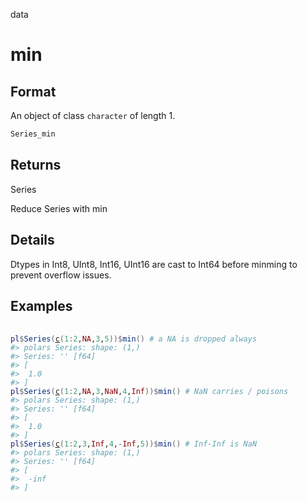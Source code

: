 data

# min

## Format

An object of class `character` of length 1.

```r
Series_min
```

## Returns

Series

Reduce Series with min

## Details

Dtypes in Int8, UInt8, Int16, UInt16 are cast to Int64 before minming to prevent overflow issues.

## Examples

<pre class='r-example'> <code> <span class='r-in'><span></span></span>
<span class='r-in'><span><span class='va'>pl</span><span class='op'>$</span><span class='fu'>Series</span><span class='op'>(</span><span class='fu'><a href='https://rdrr.io/r/base/c.html'>c</a></span><span class='op'>(</span><span class='fl'>1</span><span class='op'>:</span><span class='fl'>2</span>,<span class='cn'>NA</span>,<span class='fl'>3</span>,<span class='fl'>5</span><span class='op'>)</span><span class='op'>)</span><span class='op'>$</span><span class='fu'>min</span><span class='op'>(</span><span class='op'>)</span> <span class='co'># a NA is dropped always</span></span></span>
<span class='r-out co'><span class='r-pr'>#&gt;</span> polars Series: shape: (1,)</span>
<span class='r-out co'><span class='r-pr'>#&gt;</span> Series: '' [f64]</span>
<span class='r-out co'><span class='r-pr'>#&gt;</span> [</span>
<span class='r-out co'><span class='r-pr'>#&gt;</span> 	1.0</span>
<span class='r-out co'><span class='r-pr'>#&gt;</span> ]</span>
<span class='r-in'><span><span class='va'>pl</span><span class='op'>$</span><span class='fu'>Series</span><span class='op'>(</span><span class='fu'><a href='https://rdrr.io/r/base/c.html'>c</a></span><span class='op'>(</span><span class='fl'>1</span><span class='op'>:</span><span class='fl'>2</span>,<span class='cn'>NA</span>,<span class='fl'>3</span>,<span class='cn'>NaN</span>,<span class='fl'>4</span>,<span class='cn'>Inf</span><span class='op'>)</span><span class='op'>)</span><span class='op'>$</span><span class='fu'>min</span><span class='op'>(</span><span class='op'>)</span> <span class='co'># NaN carries / poisons</span></span></span>
<span class='r-out co'><span class='r-pr'>#&gt;</span> polars Series: shape: (1,)</span>
<span class='r-out co'><span class='r-pr'>#&gt;</span> Series: '' [f64]</span>
<span class='r-out co'><span class='r-pr'>#&gt;</span> [</span>
<span class='r-out co'><span class='r-pr'>#&gt;</span> 	1.0</span>
<span class='r-out co'><span class='r-pr'>#&gt;</span> ]</span>
<span class='r-in'><span><span class='va'>pl</span><span class='op'>$</span><span class='fu'>Series</span><span class='op'>(</span><span class='fu'><a href='https://rdrr.io/r/base/c.html'>c</a></span><span class='op'>(</span><span class='fl'>1</span><span class='op'>:</span><span class='fl'>2</span>,<span class='fl'>3</span>,<span class='cn'>Inf</span>,<span class='fl'>4</span>,<span class='op'>-</span><span class='cn'>Inf</span>,<span class='fl'>5</span><span class='op'>)</span><span class='op'>)</span><span class='op'>$</span><span class='fu'>min</span><span class='op'>(</span><span class='op'>)</span> <span class='co'># Inf-Inf is NaN</span></span></span>
<span class='r-out co'><span class='r-pr'>#&gt;</span> polars Series: shape: (1,)</span>
<span class='r-out co'><span class='r-pr'>#&gt;</span> Series: '' [f64]</span>
<span class='r-out co'><span class='r-pr'>#&gt;</span> [</span>
<span class='r-out co'><span class='r-pr'>#&gt;</span> 	-inf</span>
<span class='r-out co'><span class='r-pr'>#&gt;</span> ]</span>
 </code></pre>